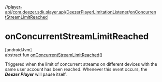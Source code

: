 //[player-api](../../../index.md)/[com.deezer.sdk.player.api](../index.md)/[DeezerPlayerLimitationListener](index.md)/[onConcurrentStreamLimitReached](on-concurrent-stream-limit-reached.md)

# onConcurrentStreamLimitReached

[androidJvm]\
abstract fun [onConcurrentStreamLimitReached](on-concurrent-stream-limit-reached.md)()

Triggered when the limit of concurrent streams on different devices with the same user account has been reached. Whenever this event occurs, the ***Deezer Player*** will pause itself.
